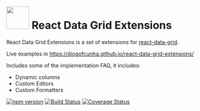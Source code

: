 # <img src='https://vsmobile.gallerycdn.vsassets.io/extensions/vsmobile/vscode-react-native/0.3.2/1491337106561/Microsoft.VisualStudio.Services.Icons.Small' height='60'> React Data Grid Extensions

React Data Grid Extensions is a set of extensions for [react-data-grid](https://github.com/adazzle/react-data-grid).

Live examples in https://diogofcunha.github.io/react-data-grid-extensions/

Includes some of the implementation FAQ, it includes:
- Dynamic columns
- Custom Editors
- Custom Formatters

[![npm version](https://badge.fury.io/js/react-data-grid-extensions.svg)](https://badge.fury.io/js/react-data-grid-extensions)
[![Build Status](https://travis-ci.org/diogofcunha/react-data-grid-extensions.svg?branch=master)](https://travis-ci.org/diogofcunha/react-data-grid-extensions)
[![Coverage Status](https://coveralls.io/repos/github/diogofcunha/react-data-grid-extensions/badge.svg?branch=fix-warnings)](https://coveralls.io/github/diogofcunha/react-data-grid-extensions?branch=fix-warnings)